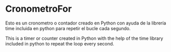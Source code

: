 # CronometroFor

Esto es un cronometro o contador creado en Python con ayuda de la librería time incluida en python para repetir el bucle cada segundo.

This is a timer or counter created in Python with the help of the time library included in python to repeat the loop every second.
